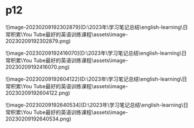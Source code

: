 # p12

![image-20230209192302879](D:\2023年\学习笔记总结\english-learning\日常积累\You Tube最好的英语训练课程\assets\image-20230209192302879.png)

![image-20230209192416070](D:\2023年\学习笔记总结\english-learning\日常积累\You Tube最好的英语训练课程\assets\image-20230209192416070.png)

![image-20230209192604122](D:\2023年\学习笔记总结\english-learning\日常积累\You Tube最好的英语训练课程\assets\image-20230209192604122.png)

![image-20230209192640534](D:\2023年\学习笔记总结\english-learning\日常积累\You Tube最好的英语训练课程\assets\image-20230209192640534.png)

